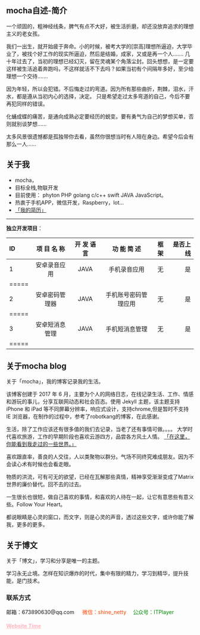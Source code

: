 mocha自述-简介
---
一个顽固的，粗神经线条，脾气有点不大好，被生活折磨，却还没放弃追求的理想主义的老女孩。

我们一出生，就开始疲于奔命。小的时候，被考大学的[崇高]理想所逼迫，大学毕业了，被找个好工作的现实所逼迫，然后是结婚，成家，又或是再一个人.......
几十年过去了，当初的理想已经幻灭，留在灵魂某个角落尘封。回头想想，是一定要这样被生活追着奔跑吗，不这样就活不下去吗？如果当初有个间隔年多好，至少给理想一个交待.......

因为年轻，所以会犯错。不后悔走过的弯道。因为所有那些曲折，荆棘，泪水，汗水，都是遵从当初内心的选择，决定。
只是希望走过太多弯道的自己，今后不要再犯同样的错误。

化蛹成蝶的痛苦，是通向成熟必定要经历的蜕变。要有勇气为自己的梦想买单，否则就别谈梦想......

太多风景很遗憾都是孤独带你去看，虽然你很想当时有人陪在身边。希望今后会有那么一人......



关于我
---
- mocha，
- 目标全栈,物联开发
- 目前使用：  phyton PHP golang c/c++ swift JAVA JavaScript。
- 热衷于手机APP，微信开发，Raspberry，lot...
- <a href="{{ site.baseurl }}/resume" target="_blank"> 「我的简历」 </a> 

---
**独立开发项目**：

ID|项 目 名 称| 开 发 语 言| 功 能 简 述| 框架| 是否上线|
|:--------|:-------:|:-------:|:-------:|:-------:|-------:|
1|安卓录音应用| JAVA|手机录音应用|无|是
|=====
2|安卓密码管理器|JAVA|手机账号密码管理应用|无|是
|=====
3|安卓短消息管理|JAVA|手机短消息管理|无|是
|=====


关于mocha blog
---
关于「mocha」，我的博客记录我的生活。

该博客创建于 2017 年 6 月，主要为个人的网络日志，在线记录生活、工作、情感和游玩的事儿，分享互联网动态和社会百态。使用  Jekyll 主题，该主题支持 iPhone 和 iPad 等不同屏幕分辨率，响应式设计，支持chrome,但是暂时不支持 IE 浏览器，在制作的过程中，参考了robotkang的博客，在此感谢。

生活，除了工作应该还有很多值的我们去记录，当老了还有事情可做。。。。
大学时代喜欢旅游，工作的早期阶段也喜欢云游四方，品尝各方风土人情。
 <a href="{{ site.baseurl }}/photosindex" target="_blank"> 「在这里，你能看到我走过的一些世界。」 </a> 

喜欢跟直率，善良的人交往，人以类聚物以群分。气场不同终究难成朋友。因为不会读心术有时候也会看走眼。

物质的洪流，可有可无的欲望，已经在瓦解那些真情，精神享受渐渐变成了Matrix世界的廉价替代。回不去的过去。

一生很长也很短，做自己喜欢的事情，和喜欢的人待在一起，让它有意思些有意义些。Follow Your Heart。

都说眼睛是心灵的窗口，而文字，则是心灵的声音，透过这些文字，或许你能了解我，更多的更多。

关于博文
---
关于「博文」，学习和分享是唯一的主题。

学习永无止境。怎样在知识爆炸的时代，集中有限的精力，学习到精华，提升技能，是门技术。

<h3> 联系方式 </h3>         
<script>
	function mousemethod(op,imgid){
	document.getElementById(imgid).style.display=op;
	}
</script>

<p>邮箱：673890630@qq.com &emsp;
       <a href="#" onmouseover="mousemethod('block','img1')" onmouseout="mousemethod('none','img1')" style="color:#FF4500;text-decoration:none">微信：shine_netty</a><img id="img1" src="http://osg1u3s09.bkt.clouddn.com/image/jpg/material/weixin.png" style="display:none;"  width="128" height="128">&emsp;
	<a href="#" onmouseover="mousemethod('block','img2')" onmouseout="mousemethod('none','img2')" style="color:#008B00;text-decoration:none">公众号：ITPlayer</a><img id="img2" src="http://osg1u3s09.bkt.clouddn.com/image/jpg/material/IT_player.jpg" style="display:none;" width="128" height="128" >
 
<!--<p class="text-warning" class="bg-info">-->
<p class="text-warning" class="lead">
<!--中粉紫色-->
<!--<a href="/lovecha/" style="color:#708090"  target="_blank"> <h4>Website Time</h4></a> -->
<a href="/lovecha/" style="color:#ffb6c1"  target="_blank"> <h4>Website Time</h4></a> 
</p>

<audio autoplay="autoplay">
             <source src="http://osg1u3s09.bkt.clouddn.com/music/%E7%B5%A2%E9%A6%99-I%20Believe.mp3" type="audio/mp3"></a>
</audio>



